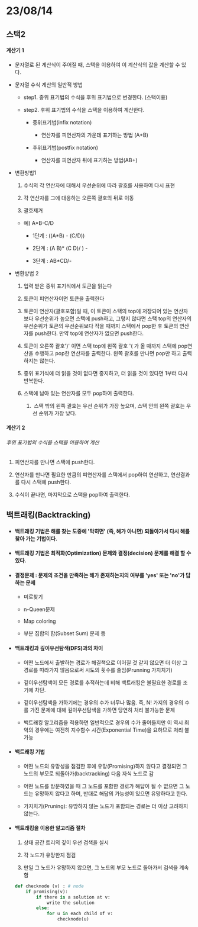 # 23/08/14



## 스택2



#### 계산기 1

- 문자열로 된 계산식이 주어질 때, 스택을 이용하여 이 계산식의 값을 계산할 수 있다.

- 문자열 수식 계산의 일반적 방법
  
  - step1. 중위 표기법의 수식을 후위 표기법으로 변경한다. (스택이용)
  
  - step2. 후위 표기법의 수식을 스택을 이용하여 계산한다.
    
    - 중위표기법(infix notation)
      
      - 연산자를 피연산자의 가운데 표기하는 방법 (A+B)
    
    - 후위표기법(postfix notation)
      
      - 연산자를 피연산자 뒤에 표기하는 방법(AB+)



- 변환방법1
  
  1. 수식의 각 연산자에 대해서 우선순위에 따라 괄호를 사용하여 다시 표현
  
  2. 각 연산자를 그에 대응하는 오른쪽 괄호의 뒤로 이동
  
  3. 괄호제거
  - 예) A*B-C/D
    
    - 1단계 : ((A*B) - (C/D))
    
    - 2단계 : (A B)* (C D)/ ) -
    
    - 3단계 : AB*CD/-



- 변환방법 2
  
  1. 입력 받은 중위 표기식에서 토큰을 읽는다
  
  2. 토큰이 피연산자이면 토큰을 출력한다
  
  3. 토큰이 연산자(괄호포함)일 때, 이 토큰이 스택의 top에 저장되어 있는 연산자보다 우선순위가 높으면 스택에 push하고, 그렇지 않다면 스택 top의 연산자의 우선순위가 토큰의 우선순위보다 작을 때까지 스택에서 pop한 후 토큰의 연산자를 push한다. 만약 top에 연산자가 없으면 push한다.
  
  4. 토큰이 오른쪽 괄호')' 이면 스택 top에 왼쪽 괄호 '( 가 올 때까지 스택에  pop연산을 수행하고  pop한 연산자를 출력한다. 왼쪽 괄호를 만나면 pop만 하고 출력하지는 않는다.
  
  5. 중위 표기식에 더 읽을 것이 없다면 중지하고, 더 읽을 것이 있다면 1부터 다시 반복한다.
  
  6. 스택에 남아 있는 연산자를 모두 pop하여 출력한다.
     
     1.  스택 밖의 왼쪽 괄호는 우선 순위가 가장 높으며, 스택 안의 왼쪽 괄호는 우선 순위가 가장 낮다.



#### 계산기 2

###### 후위 표기법의 수식을 스택을 이용하여 계산

1. 피연산자를 만나면 스택에 push한다.

2. 연산자를 만나면 필요한 만큼의 피연산자를 스택에서 pop하여 연산하고, 연산결과를 다시 스택에 push한다.

3. 수식이 끝나면, 마지막으로 스택을 pop하여 출력한다.







## 백트래킹(Backtracking)

- #### 백트래킹 기법은 해를 찾는 도중에 '막히면' (즉, 해가 아니면) 되돌아가서 다시 해를 찾아 가는 기법이다.

- #### 백트래킹 기법은 최적화(Optimization) 문제와 결정(decision) 문제를 해결 할 수있다.

- #### 결정문제 : 문제의 조건을 만족하는 해가 존재하는지의 여부를 'yes' 또는 'no'가 답하는 문제
  
  - 미로찾기
  
  - n-Queen문제
  
  - Map coloring
  
  - 부분 집합의 합(Subset Sum) 문제 등

- #### 백트래킹과 깊이우선탐색(DFS)과의 차이
  
  - 어떤 노드에서 출발하는 경로가 해결책으로 이어질 것 같지 않으면 더 이상 그 경로를 따라가지 않음으로써 시도의 횟수를 줄임(Prunning 가지치기)
  
  - 깊이우선탐색이 모든 경로를 추적하는데 비해 백트래킹은 불필요한 경로를 조기에 차단.
  
  - 깊이우선탐색을 가하기에는 경우의 수가 너무나 많음. 즉, N! 가지의 경우의 수를 가진 문제에 대해 깊이우선탐색을 가하면 당연히 처리 불가능한 문제
  
  - 백트래킹 알고리즘을 적용하면 일반적으로 경우의 수가 줄어들지만 이 역시 최악의 경우에는 여전히 지수함수 시간(Exponential Time)을 요하므로 처리 불가능

- #### 백트래킹 기법
  
  - 어떤 노드의 유망성을 점검한 후에 유망(Promising)하지 않다고 결정되면 그 노드의 부모로 되돌아가(backtracking) 다음 자식 노드로 감
  
  - 어떤 노드를 방문하였을 때 그 노드를 포함한 경로가 해답이 될 수 없으면 그 노드는 유망하지 않다고 하며, 반대로 해답의 가능성이 있으면 유망하다고 한다.
  
  - 가지치기(Pruning): 유망하지 않는 노드가 포함되는 경로는 더 이상 고려하지 않는다.

- #### 백트래킹을 이용한 알고리즘 절차
  
  1. 상태 공간 트리의 깊이 우선 검색을 실시
  
  2. 각 노드가 유망한지 점검
  
  3. 만일 그 노드가 유망하지 않으면, 그 노드의 부모 노드로 돌아가서 검색을 계속함
  
  ```python
  def checknode (v) : # node
      if promising(v):
          if there is a solution at v:
              write the solution
          else:
              for u in each child of v:
                  checknode(u)
  ```


